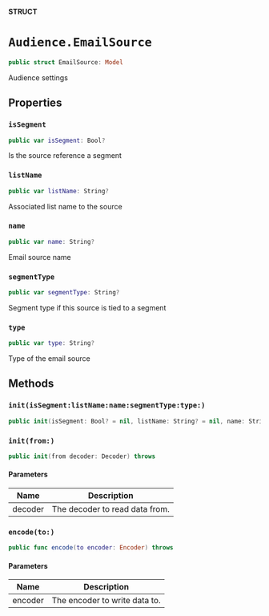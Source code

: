 **STRUCT**

# `Audience.EmailSource`

```swift
public struct EmailSource: Model
```

Audience settings

## Properties
### `isSegment`

```swift
public var isSegment: Bool?
```

Is the source reference a segment

### `listName`

```swift
public var listName: String?
```

Associated list name to the source

### `name`

```swift
public var name: String?
```

Email source name

### `segmentType`

```swift
public var segmentType: String?
```

Segment type if this source is tied to a segment

### `type`

```swift
public var type: String?
```

Type of the email source

## Methods
### `init(isSegment:listName:name:segmentType:type:)`

```swift
public init(isSegment: Bool? = nil, listName: String? = nil, name: String? = nil, segmentType: String? = nil, type: String? = nil)
```

### `init(from:)`

```swift
public init(from decoder: Decoder) throws
```

#### Parameters

| Name | Description |
| ---- | ----------- |
| decoder | The decoder to read data from. |

### `encode(to:)`

```swift
public func encode(to encoder: Encoder) throws
```

#### Parameters

| Name | Description |
| ---- | ----------- |
| encoder | The encoder to write data to. |

